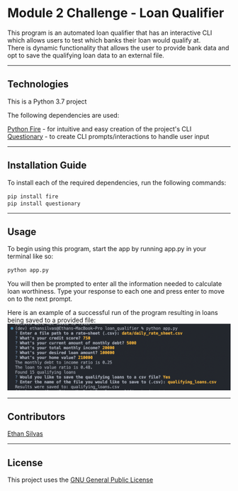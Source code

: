 # Module 2 Challenge - Loan Qualifier 

This program is an automated loan qualifier that has an interactive CLI which allows users to test which banks their loan would qualify at.<br>
There is dynamic functionality that allows the user to provide bank data and opt to save the qualifying loan data to an external file. 

---

## Technologies

This is a Python 3.7 project

The following dependencies are used: 

[Python Fire](https://github.com/google/python-fire) - for intuitive and easy creation of the project's CLI <br>
[Questionary](https://github.com/tmbo/questionary) - to create CLI prompts/interactions to handle user input 

---

## Installation Guide

To install each of the required dependencies, run the following commands: 

```
pip install fire
pip install questionary
```

---

## Usage

To begin using this program, start the app by running app.py in your terminal like so: 

```python
python app.py
```

You will then be prompted to enter all the information needed to calculate loan worthiness. Type your response to each one and press enter to move on to the next prompt.

Here is an example of a successful run of the program resulting in loans being saved to a provided file: 
![Terminal output of loan information prompts and successful save to file](images/loan_qualifier_usage.png)

---

## Contributors

[Ethan Silvas](https://github.com/ethansilvas)

---

## License

This project uses the [GNU General Public License](https://choosealicense.com/licenses/gpl-3.0/)
